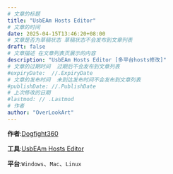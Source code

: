 ```yaml
---
# 文章的标题
title: "UsbEAm Hosts Editor"
# 文章的时间
date: 2025-04-15T13:46:20+08:00
# 文章是否为草稿状态 草稿状态不会发布到文章列表
draft: false
# 文章描述 在文章列表页展示的内容
description: "UsbEAm Hosts Editor [多平台hosts修改]"
# 文章的过期时间  过期后不会发布到文章列表
#expiryDate:  //.ExpiryDate
# 文章的发布时间  未到达发布时间不会发布到文章列表
#publishDate: //.PublishDate
# 上次修改的日期
#lastmod: // .Lastmod
# 作者
author: "OverLookArt"
---
```


**作者**:[Dogfight360](https://www.dogfight360.com/blog/#google_vignette)

**工具**:[UsbEAm Hosts Editor](https://www.dogfight360.com/blog/18627/)

**平台**:`Windows`、`Mac`、`Linux`